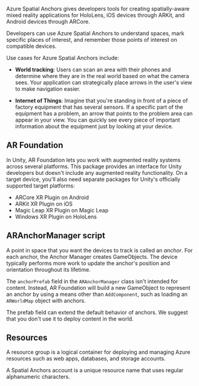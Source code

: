 Azure Spatial Anchors gives developers tools for creating spatially-aware mixed reality applications for HoloLens, iOS devices through ARKit, and Android devices through ARCore.

Developers can use Azure Spatial Anchors to understand spaces, mark specific places of interest, and remember those points of interest on compatible devices.

Use cases for Azure Spatial Anchors include:

* **World tracking**: Users can scan an area with their phones and determine where they are in the real world based on what the camera sees. Your application can strategically place arrows in the user's view to make navigation easier.

* **Internet of Things**: Imagine that you're standing in front of a piece of factory equipment that has several sensors. If a specific part of the equipment has a problem, an arrow that points to the problem area can appear in your view. You can quickly see every piece of important information about the equipment just by looking at your device.

## AR Foundation

In Unity, AR Foundation lets you work with augmented reality systems across several platforms. This package provides an interface for Unity developers but doesn't include any augmented reality functionality. On a target device, you'll also need separate packages for Unity's officially supported target platforms:

* ARCore XR Plugin on Android
* ARKit XR Plugin on iOS
* Magic Leap XR Plugin on Magic Leap
* Windows XR Plugin on HoloLens

## ARAnchorManager script

A point in space that you want the devices to track is called an *anchor*. For each anchor, the Anchor Manager creates GameObjects. The device typically performs more work to update the anchor's position and orientation throughout its lifetime.

The `anchorPrefab` field in the `ARAnchorManager` class isn't intended for content. Instead, AR Foundation will build a new GameObject to represent an anchor by using a means other than `AddComponent`, such as loading an `ARWorldMap` object with anchors. 

The prefab field can extend the default behavior of anchors. We suggest that you don't use it to deploy content in the world.

## Resources

A resource group is a logical container for deploying and managing Azure resources such as web apps, databases, and storage accounts.

A Spatial Anchors account is a unique resource name that uses regular alphanumeric characters.

